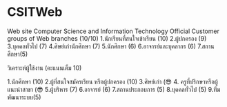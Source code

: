 # CSITWeb
Web site Computer Science and Information Technology Official
Customer groups of Web branches (10/10)
1.นักเรียนที่สนใจเข้าเรียน (10)
2.ผู้ปกครอง (9)
3.บุคคลทั่วไป (7)
4.ศิษย์เก่านักศึกษา (7)
5.นักศึกษา (6)
6.อาจารย์และบุคลากร (6)
7.สถานศึกษา(5)

วิเคราะห์ผู้ใช้งาน (คะแนนเต็ม 10)

1.นักศึกษา (10)
2.ผู้ที่สนใจสมัครเรียน หรือผู้ปกครอง (10)
3.ศิษย์เก่า (😎
4. ครูที่ปรึกษาหรือผู้แนะนำสาขา (😎
5.ผู้บริหาร (7)
6.อาจารย์ (6)
7.สถานประกอบการ (5)
8.บุคคลทั่วไป (5)
9.ทีมพัฒนาระบบ(5)
